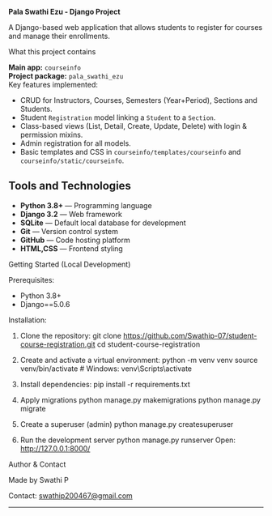 **Pala Swathi Ezu - Django Project**

A Django-based web application that allows students to register for courses and manage their enrollments.

What this project contains

**Main app:** `courseinfo`  
**Project package:** `pala_swathi_ezu`  
Key features implemented:
- CRUD for Instructors, Courses, Semesters (Year+Period), Sections and Students.
- Student `Registration` model linking a `Student` to a `Section`.
- Class-based views (List, Detail, Create, Update, Delete) with login & permission mixins.
- Admin registration for all models.
- Basic templates and CSS in `courseinfo/templates/courseinfo` and `courseinfo/static/courseinfo`.

## Tools and Technologies

- **Python 3.8+** — Programming language
- **Django 3.2** — Web framework
- **SQLite** — Default local database for development
- **Git** — Version control system
- **GitHub** — Code hosting platform
- **HTML,CSS** — Frontend styling


Getting Started (Local Development)

Prerequisites:
- Python 3.8+
- Django==5.0.6

Installation:
1. Clone the repository:
   git clone https://github.com/Swathip-07/student-course-registration.git
   cd student-course-registration

2. Create and activate a virtual environment:
   python -m venv venv
   source venv/bin/activate   # Windows: venv\Scripts\activate

3. Install dependencies:
   pip install -r requirements.txt

4. Apply migrations
python manage.py makemigrations
python manage.py migrate

5. Create a superuser (admin)
python manage.py createsuperuser

6. Run the development server
python manage.py runserver
Open: http://127.0.0.1:8000/

Author & Contact

Made by Swathi P

Contact: swathip200467@gmail.com

---

